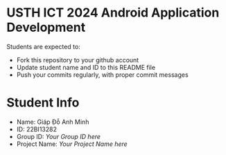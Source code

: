 USTH ICT 2024 Android Application Development
=====================================================

Students are expected to:

* Fork this repository to your github account
* Update student name and ID to this README file
* Push your commits regularly, with proper commit messages

Student Info
=======================

* Name: Giáp Đỗ Anh Minh
* ID: 22BI13282
* Group ID: *Your Group ID here*
* Project Name: *Your Project Name here*
